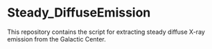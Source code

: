 # Steady_DiffuseEmission
This repository contains the script for extracting steady diffuse X-ray emission from the Galactic Center. 

